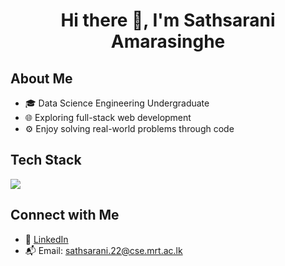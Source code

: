 <h1 align="center">Hi there 👋, I'm Sathsarani Amarasinghe</h1>


## About Me

- 🎓 Data Science Engineering Undergraduate
- 🌐 Exploring full-stack web development 
- ⚙️ Enjoy solving real-world problems through code


## Tech Stack

<img src="https://skillicons.dev/icons?i=python,cpp,java,js,html,css,react,nodejs,express,mysql,mongodb" />



## Connect with Me

- 💼 [LinkedIn](https://www.linkedin.com/in/sathsaraniamarasinghe)
- 📬 Email: sathsarani.22@cse.mrt.ac.lk
